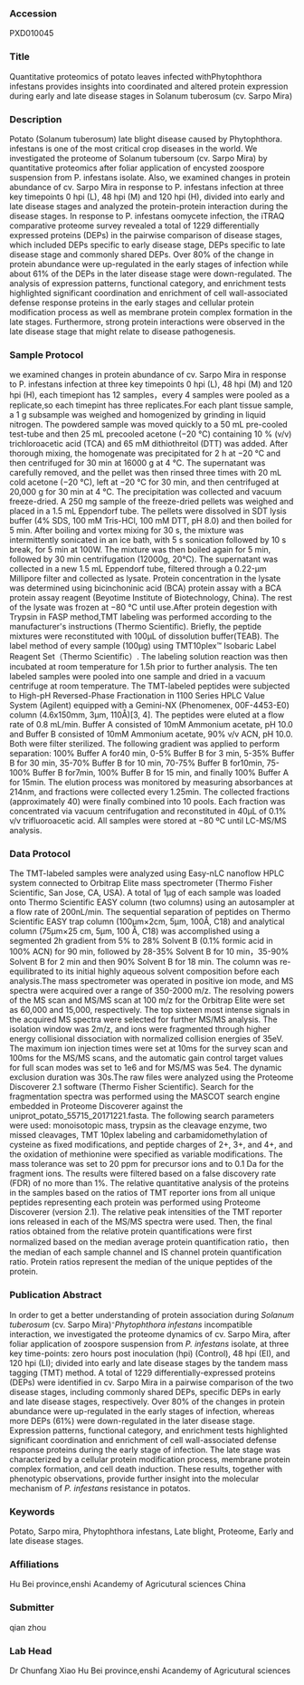 ### Accession
PXD010045

### Title
Quantitative proteomics of potato leaves infected withPhytophthora infestans provides insights into coordinated and altered protein expression during early and late disease stages in Solanum tuberosum (cv. Sarpo Mira)

### Description
Potato (Solanum tuberosum) late blight disease caused by Phytophthora. infestans is one of the most critical crop diseases in the world. We investigated the proteome of Solanum tubersoum (cv. Sarpo Mira) by quantitative proteomics after foliar application of encysted zoospore suspension from P. infestans isolate. Also, we examined changes in protein abundance of cv. Sarpo Mira in response to P. infestans infection at three key timepoints 0 hpi (L), 48 hpi (M) and 120 hpi (H), divided into early and late disease stages and analyzed the protein-protein interaction during the disease stages. In response to P. infestans oomycete infection, the iTRAQ comparative proteome survey revealed a total of 1229 differentially expressed proteins (DEPs) in the pairwise comparison of disease stages, which included DEPs specific to early disease stage, DEPs specific to late disease stage and commonly shared DEPs. Over 80% of the change in protein abundance were up-regulated in the early stages of infection while about 61% of the DEPs in the later disease stage were down-regulated. The analysis of expression patterns, functional category, and enrichment tests highlighted significant coordination and enrichment of cell wall-associated defense response proteins in the early stages and cellular protein modification process as well as membrane protein complex formation in the late stages. Furthermore, strong protein interactions were observed in the late disease stage that might relate to disease pathogenesis.

### Sample Protocol
we examined changes in protein abundance of cv. Sarpo Mira in response to P. infestans infection at three key timepoints 0 hpi (L), 48 hpi (M) and 120 hpi (H), each timepiont has 12 samples，every 4 samples were pooled as a replicate,so each timepint has three replicates.For each plant tissue sample, a 1 g subsample was weighed and homogenized by grinding in liquid nitrogen. The powdered sample was moved quickly to a 50 mL pre-cooled test-tube and then 25 mL precooled acetone (−20 °C) containing 10 % (v/v) trichloroacetic acid (TCA) and 65 mM dithiothreitol (DTT) was added. After thorough mixing, the homogenate was precipitated for 2 h at −20 °C and then centrifuged for 30 min at 16000 g at 4 °C. The supernatant was carefully removed, and the pellet was then rinsed three times with 20 mL cold acetone (−20 °C), left at −20 °C for 30 min, and then centrifuged at 20,000 g for 30 min at 4 °C. The precipitation was collected and vacuum freeze-dried. A 250 mg sample of the freeze-dried pellets was weighed and placed in a 1.5 mL Eppendorf tube. The pellets were dissolved in SDT lysis buffer (4% SDS, 100 mM Tris-HCl, 100 mM DTT, pH 8.0) and then boiled for 5 min. After boiling and vortex mixing for 30 s, the mixture was intermittently sonicated in an ice bath, with 5 s sonication followed by 10 s break, for 5 min at 100W. The mixture was then boiled again for 5 min, followed by 30 min centrifugation (12000g, 20℃). The supernatant was collected in a new 1.5 mL Eppendorf tube, filtered through a 0.22-μm Millipore filter and collected as lysate. Protein concentration in the lysate was determined using bicinchoninic acid (BCA) protein assay with a BCA protein assay reagent (Beyotime Institute of Biotechnology, China). The rest of the lysate was frozen at −80 °C until use.After protein degestion with Trypsin in FASP method,TMT labeling was performed according to the manufacturer's instructions (Thermo Scientific). Briefly, the peptide mixtures were reconstituted with 100μL of dissolution buffer(TEAB). The label method of every sample (100μg) using TMT10plex™ Isobaric Label Reagent Set（Thermo Scientific）. The labeling solution reaction was then incubated at room temperature for 1.5h prior to further analysis. The ten labeled samples were pooled into one sample and dried in a vacuum centrifuge at room temperature. The TMT-labeled peptides were subjected to High-pH Reversed-Phase Fractionation in 1100 Series HPLC Value System (Agilent) equipped with a Gemini-NX (Phenomenex, 00F-4453-E0) column (4.6x150mm, 3µm, 110Å)[3, 4]. The peptides were eluted at a flow rate of 0.8 mL/min. Buffer A consisted of 10mM Ammonium acetate, pH 10.0 and Buffer B consisted of 10mM Ammonium acetate, 90% v/v ACN, pH 10.0. Both were filter sterilized. The following gradient was applied to perform separation: 100% Buffer A for40 min, 0-5% Buffer B for 3 min, 5-35% Buffer B for 30 min, 35-70% Buffer B for 10 min, 70-75% Buffer B for10min, 75-100% Buffer B for7min, 100% Buffer B for 15 min, and finally 100% Buffer A for 15min. The elution process was monitored by measuring absorbances at 214nm, and fractions were collected every 1.25min. The collected fractions (approximately 40) were finally combined into 10 pools. Each fraction was concentrated via vacuum centrifugation and reconstituted in 40μL of 0.1% v/v trifluoroacetic acid. All samples were stored at −80 ºC until LC-MS/MS analysis.

### Data Protocol
The TMT-labeled samples were analyzed using Easy-nLC nanoflow HPLC system connected to Orbitrap Elite mass spectrometer (Thermo Fisher Scientific, San Jose, CA, USA). A total of 1μg of each sample was loaded onto Thermo Scientific EASY column (two columns) using an autosampler at a flow rate of 200nL/min. The sequential separation of peptides on Thermo Scientific EASY trap column (100μm×2cm, 5μm, 100Å, C18) and analytical column (75μm×25 cm, 5μm, 100 Å, C18) was accomplished using a segmented 2h gradient from 5% to 28% Solvent B (0.1% formic acid in 100% ACN) for 90 min, followed by 28-35% Solvent B for 10 min，35-90% Solvent B for 2 min and then 90% Solvent B for 18 min. The column was re-equilibrated to its initial highly aqueous solvent composition before each analysis.The mass spectrometer was operated in positive ion mode, and MS spectra were acquired over a range of 350-2000 m/z. The resolving powers of the MS scan and MS/MS scan at 100 m/z for the Orbitrap Elite were set as 60,000 and 15,000, respectively. The top sixteen most intense signals in the acquired MS spectra were selected for further MS/MS analysis. The isolation window was 2m/z, and ions were fragmented through higher energy collisional dissociation with normalized collision energies of 35eV. The maximum ion injection times were set at 10ms for the survey scan and 100ms for the MS/MS scans, and the automatic gain control target values for full scan modes was set to 1e6 and for MS/MS was 5e4. The dynamic exclusion duration was 30s.The raw files were analyzed using the Proteome Discoverer 2.1 software (Thermo Fisher Scientific). Search for the fragmentation spectra was performed using the MASCOT search engine embedded in Proteome Discoverer against the uniprot_potato_55715_20171221.fasta. The following search parameters were used: monoisotopic mass, trypsin as the cleavage enzyme, two missed cleavages, TMT 10plex labeling and carbamidomethylation of cysteine as fixed modifications, and peptide charges of 2+, 3+, and 4+, and the oxidation of methionine were specified as variable modifications. The mass tolerance was set to 20 ppm for precursor ions and to 0.1 Da for the fragment ions. The results were filtered based on a false discovery rate (FDR) of no more than 1%. The relative quantitative analysis of the proteins in the samples based on the ratios of TMT reporter ions from all unique peptides representing each protein was performed using Proteome Discoverer (version 2.1). The relative peak intensities of the TMT reporter ions released in each of the MS/MS spectra were used. Then, the final ratios obtained from the relative protein quantifications were first normalized based on the median average protein quantification ratio，then the median of each sample channel and IS channel protein quantification ratio. Protein ratios represent the median of the unique peptides of the protein.

### Publication Abstract
In order to get a better understanding of protein association during <i>Solanum tuberosum</i> (cv. Sarpo Mira)&#x207b;<i>Phytophthora infestans</i> incompatible interaction, we investigated the proteome dynamics of cv. Sarpo Mira, after foliar application of zoospore suspension from <i>P. infestans</i> isolate, at three key time-points: zero hours post inoculation (hpi) (Control), 48 hpi (EI), and 120 hpi (LI); divided into early and late disease stages by the tandem mass tagging (TMT) method. A total of 1229 differentially-expressed proteins (DEPs) were identified in cv. Sarpo Mira in a pairwise comparison of the two disease stages, including commonly shared DEPs, specific DEPs in early and late disease stages, respectively. Over 80% of the changes in protein abundance were up-regulated in the early stages of infection, whereas more DEPs (61%) were down-regulated in the later disease stage. Expression patterns, functional category, and enrichment tests highlighted significant coordination and enrichment of cell wall-associated defense response proteins during the early stage of infection. The late stage was characterized by a cellular protein modification process, membrane protein complex formation, and cell death induction. These results, together with phenotypic observations, provide further insight into the molecular mechanism of <i>P. infestans</i> resistance in potatos.

### Keywords
Potato, Sarpo mira, Phytophthora infestans, Late blight, Proteome, Early and late disease stages.

### Affiliations
Hu Bei province,enshi Acandemy of Agricutural sciences
China

### Submitter
qian zhou

### Lab Head
Dr Chunfang Xiao
Hu Bei province,enshi Acandemy of Agricutural sciences


